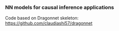 ### NN models for causal inference applications

Code based on Dragonnet skeleton: https://github.com/claudiashi57/dragonnet